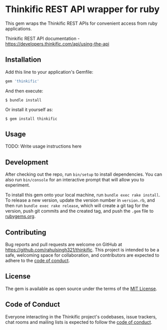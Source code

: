 # Thinkific REST API wrapper for ruby

This gem wraps the Thinkific REST APIs for convenient access from ruby applications.

Thinkific REST API documentation - https://developers.thinkific.com/api/using-the-api

## Installation

Add this line to your application's Gemfile:

```ruby
gem 'thinkific'
```

And then execute:

    $ bundle install

Or install it yourself as:

    $ gem install thinkific

## Usage

TODO: Write usage instructions here

## Development

After checking out the repo, run `bin/setup` to install dependencies. You can also run `bin/console` for an interactive prompt that will allow you to experiment.

To install this gem onto your local machine, run `bundle exec rake install`. To release a new version, update the version number in `version.rb`, and then run `bundle exec rake release`, which will create a git tag for the version, push git commits and the created tag, and push the `.gem` file to [rubygems.org](https://rubygems.org).

## Contributing

Bug reports and pull requests are welcome on GitHub at https://github.com/rahulsingh321/thinkific. This project is intended to be a safe, welcoming space for collaboration, and contributors are expected to adhere to the [code of conduct](https://github.com/rahulsingh321/thinkific/blob/master/CODE_OF_CONDUCT.md).

## License

The gem is available as open source under the terms of the [MIT License](https://opensource.org/licenses/MIT).

## Code of Conduct

Everyone interacting in the Thinkific project's codebases, issue trackers, chat rooms and mailing lists is expected to follow the [code of conduct](https://github.com/rahulsingh321/thinkific/blob/master/CODE_OF_CONDUCT.md).
